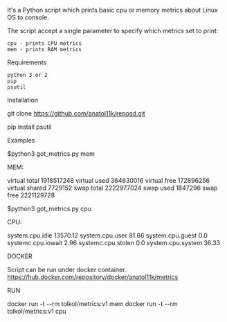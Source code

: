 It's a Python script which prints basic cpu or memory metrics about Linux OS to console.

The script accept a single parameter to specify which metrics set to print:

    cpu - prints CPU metrics
    mem - prints RAM metrics

Requirements

    python 3 or 2
    pip
    psutil

Installation

git clone https://github.com/anatol11k/reposd.git

pip install psutil

Examples

$python3 got_metrics.py mem

MEM:

virtual total 1918517248
virtual used 364630016
virtual free 172896256
virtual shared 7729152
swap total 2222977024
swap used 1847296
swap free 2221129728



$python3 got_metrics.py cpu

CPU:

system.cpu.idle 13570.12
system.cpu.user 81.66
system.cpu.guest 0.0
systemc.cpu.iowait 2.96
systemc.cpu.stolen 0.0
system.cpu.system 36.33


DOCKER

Script can be run under docker container.
https://hub.docker.com/repository/docker/anatol11k/metrics

RUN

docker run -t --rm tolkol/metrics:v1 mem
docker run -t --rm tolkol/metrics:v1 cpu
